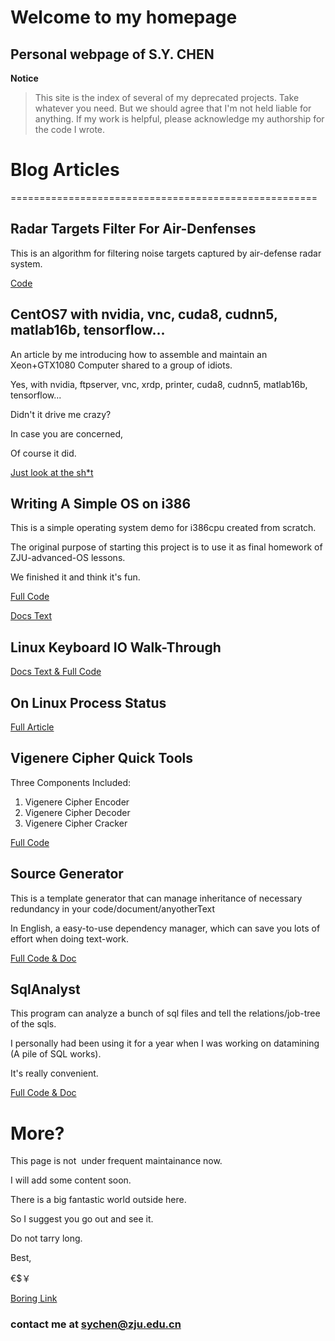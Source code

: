 # Welcome to my homepage
## Personal webpage of S.Y. CHEN

**Notice**
> This site is the index of several of my deprecated projects.
> Take whatever you need. 
> But we should agree that I'm not held liable for anything.
> If my work is helpful, please acknowledge my authorship for the code I wrote.

# Blog Articles
=====================================================

## Radar Targets Filter For Air-Denfenses

This is an algorithm for filtering noise targets captured by air-defense radar system.

[Code](https://github.com/sorenchiron/RadarFilter)

## CentOS7 with nvidia, vnc, cuda8, cudnn5, matlab16b, tensorflow...

An article by me introducing how to assemble and maintain an Xeon+GTX1080 Computer shared to a group of idiots.

Yes, with nvidia, ftpserver, vnc, xrdp, printer, cuda8, cudnn5, matlab16b, tensorflow...

Didn't it drive me crazy? 

In case you are concerned,

Of course it did.

[Just look at the sh\*t](http://blog.csdn.net/u010469993/article/details/57958762)

## Writing A Simple OS on i386

This is a simple operating system demo for i386cpu created from scratch.

The original purpose of starting this project is to use it as final homework of ZJU-advanced-OS lessons.

We finished it and think it's fun.

[Full Code](https://github.com/sorenchiron/os)

[Docs Text](http://blog.csdn.net/u010469993/article/details/64126587)

## Linux Keyboard IO Walk-Through

[Docs Text & Full Code](http://blog.csdn.net/u010469993/article/details/17350747)

## On Linux Process Status

[Full Article](http://blog.csdn.net/u010469993/article/details/17061517)

## Vigenere Cipher Quick Tools

Three Components Included:
1. Vigenere Cipher Encoder
2. Vigenere Cipher Decoder
3. Vigenere Cipher Cracker

[Full Code](https://github.com/sorenchiron/VigenereCipher)

## Source Generator

This is a template generator that can manage inheritance of necessary redundancy in your code/document/anyotherText

In English, a easy-to-use dependency manager, which can save you lots of effort when doing text-work.

[Full Code & Doc](https://github.com/sorenchiron/SourceGenerator)


## SqlAnalyst

This program can analyze a bunch of sql files and tell the relations/job-tree of the sqls.

I personally had been using it for a year when I was working on datamining (A pile of SQL works). 

It's really convenient. 

[Full Code & Doc](https://github.com/sorenchiron/SqlAnalyst)


# More?

This page is not  under frequent maintainance now.

I will add some content soon.

There is a big fantastic world outside here.

So I suggest you go out and see it.

Do not tarry long. 

Best,

€$￥

[Boring Link](./passage1.md)

### contact me at sychen@zju.edu.cn
